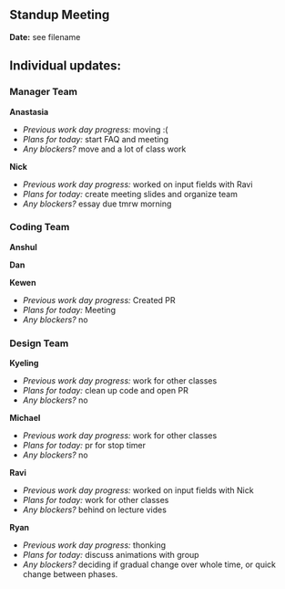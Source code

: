 ## Standup Meeting  
**Date:**  see filename


## Individual updates:  

### Manager Team  
**Anastasia**  
+ *Previous work day progress:*
moving :(
+ *Plans for today:*
start FAQ and meeting
+ *Any blockers?*
move and a lot of class work
 
**Nick**  
+ *Previous work day progress:* worked on input fields with Ravi
+ *Plans for today:* create meeting slides and organize team
+ *Any blockers?* essay due tmrw morning

### Coding Team  

**Anshul**  


**Dan**  


**Kewen**  
+ *Previous work day progress:*
Created PR
+ *Plans for today:*
Meeting
+ *Any blockers?* no

### Design Team  

**Kyeling**  
+ *Previous work day progress:* work for other classes
+ *Plans for today:* clean up code and open PR
+ *Any blockers?* no

**Michael**  
+ *Previous work day progress:* work for other classes
+ *Plans for today:* pr for stop timer
+ *Any blockers?* no

**Ravi**  
+ *Previous work day progress:* worked on input fields with Nick
+ *Plans for today:* work for other classes
+ *Any blockers?* behind on lecture vides

**Ryan**  
+ *Previous work day progress:*
thonking
+ *Plans for today:*
discuss animations with group
+ *Any blockers?* deciding if gradual change over whole time, or quick change between phases.

